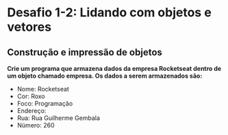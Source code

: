 # Desafio 1-2: Lidando com objetos e vetores

## Construção e impressão de objetos
**Crie um programa que armazena dados da empresa Rocketseat dentro de um objeto chamado empresa. Os dados a serem armazenados são:**

- Nome: Rocketseat
- Cor: Roxo
- Foco: Programação
- Endereço:
- Rua: Rua Guilherme Gembala
- Número: 260

